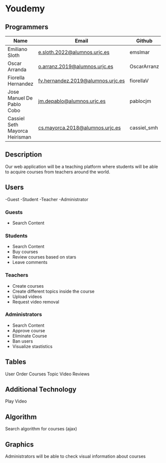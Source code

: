 # Youdemy

## Programmers

|     Name      |  Email  |    Github  |
| -------------   | ------------- | ----- |
| Emiliano Sloth  | e.sloth.2022@alumnos.urjc.es  | emslmar |
| Oscar Arranda  | o.arranz.2019@alumnos.urjc.es | OscarArranz |
| Fiorella Hernandez | fv.hernandez.2019@alumnos.urjc.es | fiorellaV |
| Jose Manuel De Pablo Cobo | jm.depablo@alumnos.urjc.es | pablocjm |
| Cassiel Seth Mayorca Heirisman | cs.mayorca.2018@alumnos.urjc.es | cassiel_smh |

## Description

Our web application will be a teaching  platform where students will be able to acquire courses from teachers around the world.

## Users

-Guest
-Student
-Teacher
-Administrator


### Guests

- Search Content

### Students

- Search Content
- Buy courses
- Review courses based on stars
- Leave comments

### Teachers

- Create courses
- Create different topics inside the course
- Upload videos
- Request video removal 

### Administrators

- Search Content
- Approve course
- Eliminate Course
- Ban users
- Visualize stastistics

## Tables

User
Order
Courses
Topic
Video
Reviews

## Additional Technology

Play Video

## Algorithm 
Search algorithm for courses (ajax)

## Graphics
Administrators will be able to check visual information about courses

